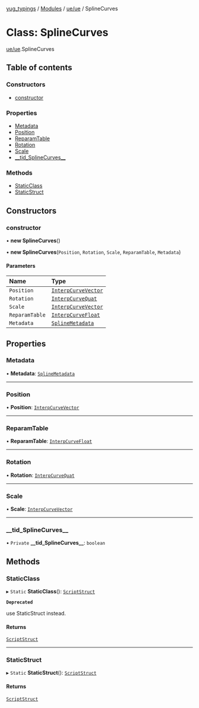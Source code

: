[yug_typings](../README.md) / [Modules](../modules.md) / [ue/ue](../modules/ue_ue.md) / SplineCurves

# Class: SplineCurves

[ue/ue](../modules/ue_ue.md).SplineCurves

## Table of contents

### Constructors

- [constructor](ue_ue.SplineCurves.md#constructor)

### Properties

- [Metadata](ue_ue.SplineCurves.md#metadata)
- [Position](ue_ue.SplineCurves.md#position)
- [ReparamTable](ue_ue.SplineCurves.md#reparamtable)
- [Rotation](ue_ue.SplineCurves.md#rotation)
- [Scale](ue_ue.SplineCurves.md#scale)
- [\_\_tid\_SplineCurves\_\_](ue_ue.SplineCurves.md#__tid_splinecurves__)

### Methods

- [StaticClass](ue_ue.SplineCurves.md#staticclass)
- [StaticStruct](ue_ue.SplineCurves.md#staticstruct)

## Constructors

### constructor

• **new SplineCurves**()

• **new SplineCurves**(`Position`, `Rotation`, `Scale`, `ReparamTable`, `Metadata`)

#### Parameters

| Name | Type |
| :------ | :------ |
| `Position` | [`InterpCurveVector`](ue_ue.InterpCurveVector.md) |
| `Rotation` | [`InterpCurveQuat`](ue_ue.InterpCurveQuat.md) |
| `Scale` | [`InterpCurveVector`](ue_ue.InterpCurveVector.md) |
| `ReparamTable` | [`InterpCurveFloat`](ue_ue.InterpCurveFloat.md) |
| `Metadata` | [`SplineMetadata`](ue_ue.SplineMetadata.md) |

## Properties

### Metadata

• **Metadata**: [`SplineMetadata`](ue_ue.SplineMetadata.md)

___

### Position

• **Position**: [`InterpCurveVector`](ue_ue.InterpCurveVector.md)

___

### ReparamTable

• **ReparamTable**: [`InterpCurveFloat`](ue_ue.InterpCurveFloat.md)

___

### Rotation

• **Rotation**: [`InterpCurveQuat`](ue_ue.InterpCurveQuat.md)

___

### Scale

• **Scale**: [`InterpCurveVector`](ue_ue.InterpCurveVector.md)

___

### \_\_tid\_SplineCurves\_\_

• `Private` **\_\_tid\_SplineCurves\_\_**: `boolean`

## Methods

### StaticClass

▸ `Static` **StaticClass**(): [`ScriptStruct`](ue_ue.ScriptStruct.md)

**`Deprecated`**

use StaticStruct instead.

#### Returns

[`ScriptStruct`](ue_ue.ScriptStruct.md)

___

### StaticStruct

▸ `Static` **StaticStruct**(): [`ScriptStruct`](ue_ue.ScriptStruct.md)

#### Returns

[`ScriptStruct`](ue_ue.ScriptStruct.md)
